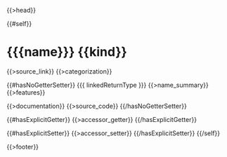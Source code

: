 {{>head}}

{{#self}}
# {{{name}}} {{kind}}

{{>source_link}}
{{>categorization}}

{{#hasNoGetterSetter}}
{{{ linkedReturnType }}} {{>name_summary}}
{{>features}}

{{>documentation}}
{{>source_code}}
{{/hasNoGetterSetter}}

{{#hasExplicitGetter}}
{{>accessor_getter}}
{{/hasExplicitGetter}}

{{#hasExplicitSetter}}
{{>accessor_setter}}
{{/hasExplicitSetter}}
{{/self}}

{{>footer}}
